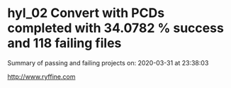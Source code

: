 # hyl_02 Convert with PCDs completed with 34.0782 % success and 118 failing files

Summary of passing and failing projects on: 2020-03-31 at 23:38:03

http://www.ryffine.com
